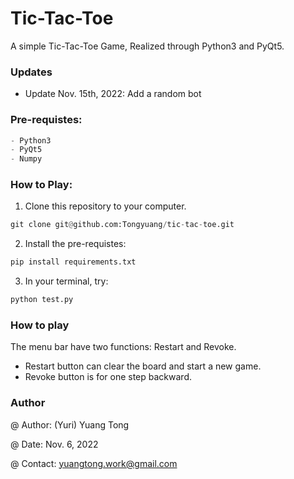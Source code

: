 # Tic-Tac-Toe

A simple Tic-Tac-Toe Game, Realized through Python3 and PyQt5.

### Updates

- Update Nov. 15th, 2022: Add a random bot
### Pre-requistes:
```py
- Python3
- PyQt5
- Numpy
```
### How to Play:

1. Clone this repository to your computer.

```py
git clone git@github.com:Tongyuang/tic-tac-toe.git
```
2. Install the pre-requistes:

```py
pip install requirements.txt
```

3. In your terminal, try:
```py
python test.py
```

### How to play

The menu bar have two functions: Restart and Revoke.

- Restart button can clear the board and start a new game.
- Revoke button is for one step backward.

### Author

@ Author: (Yuri) Yuang Tong 

@ Date: Nov. 6, 2022

@ Contact: yuangtong.work@gmail.com


